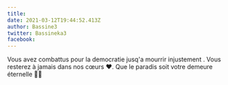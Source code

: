 ```yaml
---
title: 
date: 2021-03-12T19:44:52.413Z
author: Bassine3
twitter: Bassineka3
facebook: 
---
```


Vous avez combattus pour la democratie jusq'a mourrir injustement . Vous resterez à jamais dans nos cœurs ❤. Que le paradis soit votre demeure éternelle 🙏🙏